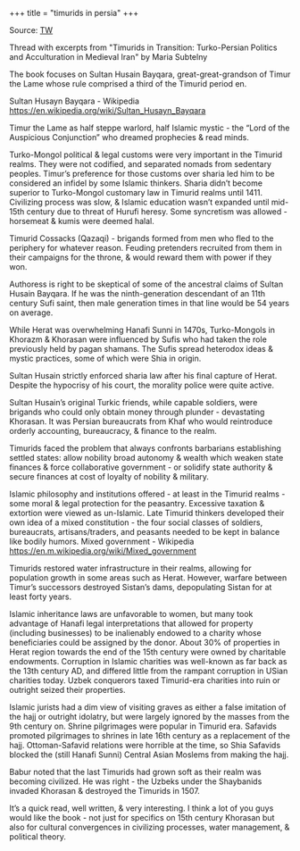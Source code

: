 +++
title = "timurids in persia"
+++

Source: [TW](https://threadreaderapp.com/thread/1665192953202241536.html)

Thread with excerpts from "Timurids in Transition: Turko-Persian Politics and Acculturation in Medieval Iran" by Maria Subtelny

The book focuses on Sultan Husain Bayqara, great-great-grandson of Timur the Lame whose rule comprised a third of the Timurid period en.

Sultan Husayn Bayqara - Wikipedia https://en.wikipedia.org/wiki/Sultan_Husayn_Bayqara

Timur the Lame as half steppe warlord, half Islamic mystic - the “Lord of the Auspicious Conjunction” who dreamed prophecies & read minds.

Turko-Mongol political & legal customs were very important in the Timurid realms. They were not codified, and separated nomads from sedentary peoples. Timur’s preference for those customs over sharia led him to be considered an infidel by some Islamic thinkers. Sharia didn’t become superior to Turko-Mongol customary law in Timurid realms until 1411. Civilizing process was slow, & Islamic education wasn’t expanded until mid-15th century due to threat of Hurufi heresy. Some syncretism was allowed - horsemeat & kumis were deemed halal.

Timurid Cossacks (Qazaqi) - brigands formed from men who fled to the periphery for whatever reason. Feuding pretenders recruited from them in their campaigns for the throne, & would reward them with power if they won.

Authoress is right to be skeptical of some of the ancestral claims of Sultan Husain Bayqara. If he was the ninth-generation descendant of an 11th century Sufi saint, then male generation times in that line would be 54 years on average. 

While Herat was overwhelming Hanafi Sunni in 1470s, Turko-Mongols in Khorazm & Khorasan were influenced by Sufis who had taken the role previously held by pagan shamans. The Sufis spread heterodox ideas & mystic practices, some of which were Shia in origin.

Sultan Husain strictly enforced sharia law after his final capture of Herat. Despite the hypocrisy of his court, the morality police were quite active.

Sultan Husain’s original Turkic friends, while capable soldiers, were brigands who could only obtain money through plunder - devastating Khorasan. It was Persian bureaucrats from Khaf who would reintroduce orderly accounting, bureaucracy, & finance to the realm.

Timurids faced the problem that always confronts barbarians establishing settled states: allow nobility broad autonomy & wealth which weaken state finances & force collaborative government - or solidify state authority & secure finances at cost of loyalty of nobility & military.

Islamic philosophy and institutions offered - at least in the Timurid realms - some moral & legal protection for the peasantry. Excessive taxation & extortion were viewed as un-Islamic. Late Timurid thinkers developed their own idea of a mixed constitution - the four social classes of soldiers, bureaucrats, artisans/traders, and peasants needed to be kept in balance like bodily humors. Mixed government - Wikipedia https://en.m.wikipedia.org/wiki/Mixed_government

Timurids restored water infrastructure in their realms, allowing for population growth in some areas such as Herat. However, warfare between Timur’s successors destroyed Sistan’s dams, depopulating Sistan for at least forty years.

Islamic inheritance laws are unfavorable to women, but many took advantage of Hanafi legal interpretations that allowed for property (including businesses) to be inalienably endowed to a charity whose beneficiaries could be assigned by the donor. About 30% of properties in Herat region towards the end of the 15th century were owned by charitable endowments. Corruption in Islamic charities was well-known as far back as the 13th century AD, and differed little from the rampant corruption in USian charities today. Uzbek conquerors taxed Timurid-era charities into ruin or outright seized their properties.

Islamic jurists had a dim view of visiting graves as either a false imitation of the hajj or outright idolatry, but were largely ignored by the masses from the 9th century on. Shrine pilgrimages were popular in Timurid era. Safavids promoted pilgrimages to shrines in late 16th century as a replacement of the hajj. Ottoman-Safavid relations were horrible at the time, so Shia Safavids blocked the (still Hanafi Sunni) Central Asian Moslems from making the hajj.

Babur noted that the last Timurids had grown soft as their realm was becoming civilized. He was right - the Uzbeks under the Shaybanids invaded Khorasan & destroyed the Timurids in 1507.

It’s a quick read, well written, & very interesting. I think a lot of you guys would like the book - not just for specifics on 15th century Khorasan but also for cultural convergences in civilizing processes, water management, & political theory.
